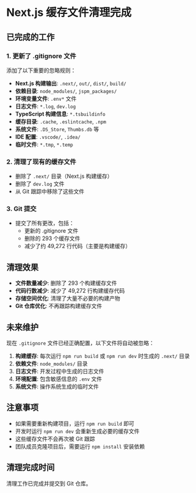 # Next.js 缓存文件清理完成

## 已完成的工作

### 1. 更新了 .gitignore 文件
添加了以下重要的忽略规则：

- **Next.js 构建输出**: `.next/`, `out/`, `dist/`, `build/`
- **依赖目录**: `node_modules/`, `jspm_packages/`
- **环境变量文件**: `.env*` 文件
- **日志文件**: `*.log`, `dev.log`
- **TypeScript 构建信息**: `*.tsbuildinfo`
- **缓存目录**: `.cache`, `.eslintcache`, `.npm`
- **系统文件**: `.DS_Store`, `Thumbs.db` 等
- **IDE 配置**: `.vscode/`, `.idea/`
- **临时文件**: `*.tmp`, `*.temp`

### 2. 清理了现有的缓存文件
- 删除了 `.next/` 目录（Next.js 构建缓存）
- 删除了 `dev.log` 文件
- 从 Git 跟踪中移除了这些文件

### 3. Git 提交
- 提交了所有更改，包括：
  - 更新的 .gitignore 文件
  - 删除的 293 个缓存文件
  - 减少了约 49,272 行代码（主要是构建缓存）

## 清理效果

- **文件数量减少**: 删除了 293 个构建缓存文件
- **代码行数减少**: 减少了 49,272 行构建缓存代码
- **存储空间优化**: 清理了大量不必要的构建产物
- **Git 仓库优化**: 不再跟踪构建缓存文件

## 未来维护

现在 `.gitignore` 文件已经正确配置，以下文件将自动被忽略：

1. **构建缓存**: 每次运行 `npm run build` 或 `npm run dev` 时生成的 `.next/` 目录
2. **依赖文件**: `node_modules/` 目录
3. **日志文件**: 开发过程中生成的日志文件
4. **环境配置**: 包含敏感信息的 `.env` 文件
5. **系统文件**: 操作系统生成的临时文件

## 注意事项

- 如果需要重新构建项目，运行 `npm run build` 即可
- 开发时运行 `npm run dev` 会重新生成必要的缓存文件
- 这些缓存文件不会再次被 Git 跟踪
- 团队成员克隆项目后，需要运行 `npm install` 安装依赖

## 清理完成时间

清理工作已完成并提交到 Git 仓库。
